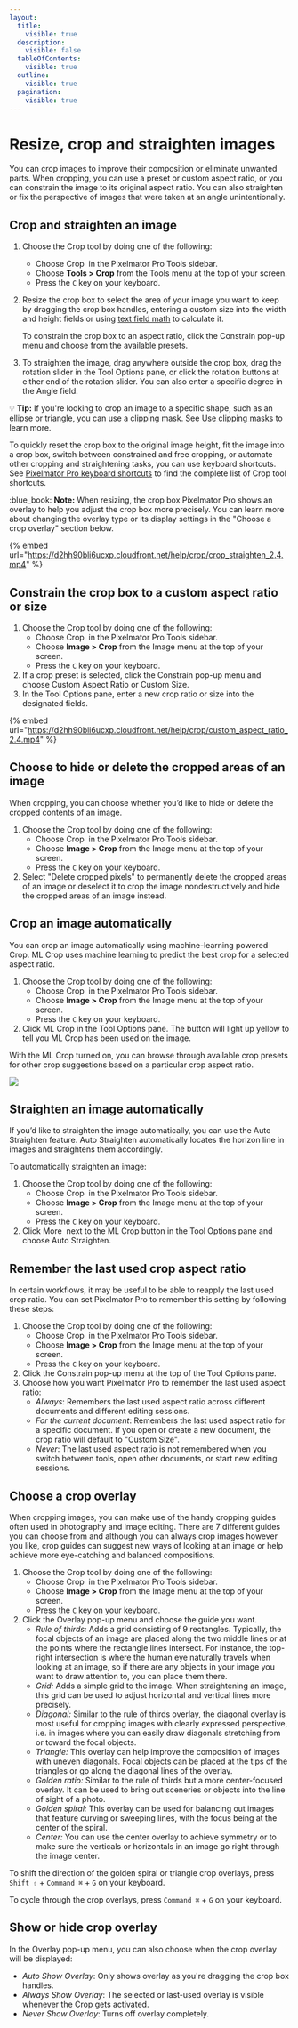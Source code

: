 ```yaml
---
layout:
  title:
    visible: true
  description:
    visible: false
  tableOfContents:
    visible: true
  outline:
    visible: true
  pagination:
    visible: true
---
```


# Resize, crop and straighten images

You can crop images to improve their composition or eliminate unwanted parts. When cropping, you can use a preset or custom aspect ratio, or you can constrain the image to its original aspect ratio. You can also straighten or fix the perspective of images that were taken at an angle unintentionally.

## Crop and straighten an image

1. Choose the Crop tool by doing one of the following:
   * Choose Crop <img src="../.gitbook/assets/Crop.png" alt="" data-size="line"> in the Pixelmator Pro Tools sidebar.
   * Choose **Tools > Crop** from the Tools menu at the top of your screen.
   * Press the `C` key on your keyboard.
2.  Resize the crop box to select the area of your image you want to keep by dragging the crop box handles, entering a custom size into the width and height fields or using [text field math](../pixelmator-pro-basics/use-text-field-math.md) to calculate it.

    To constrain the crop box to an aspect ratio, click the Constrain pop-up menu and choose from the available presets.&#x20;
3. To straighten the image, drag anywhere outside the crop box, drag the rotation slider in the Tool Options pane, or click the rotation buttons at either end of the rotation slider. You can also enter a specific degree in the Angle field.

:bulb: **Tip:** If you're looking to crop an image to a specific shape, such as an ellipse or triangle, you can use a clipping mask. See [Use clipping masks](../add-masks/use-clipping-masks.md) to learn more.

To quickly reset the crop box to the original image height, fit the image into a crop box, switch between constrained and free cropping, or automate other cropping and straightening tasks, you can use keyboard shortcuts. See [Pixelmator Pro keyboard shortcuts](../pixelmator-pro-keyboard-shortcuts/) to find the complete list of Crop tool shortcuts.

:blue\_book: **Note:** When resizing, the crop box Pixelmator Pro shows an overlay to help you adjust the crop box more precisely. You can learn more about changing the overlay type or its display settings in the "Choose a crop overlay" section below.&#x20;

{% embed url="https://d2hh90bli6ucxp.cloudfront.net/help/crop/crop_straighten_2.4.mp4" %}



## Constrain the crop box to a custom aspect ratio or size

1. Choose the Crop tool by doing one of the following:
   * Choose Crop <img src="../.gitbook/assets/Crop.png" alt="" data-size="line"> in the Pixelmator Pro Tools sidebar.
   * Choose **Image > Crop** from the Image menu at the top of your screen.
   * Press the `C` key on your keyboard.
2. If a crop preset is selected, click the Constrain pop-up menu and choose Custom Aspect Ratio or Custom Size.
3. In the Tool Options pane, enter a new crop ratio or size into the designated fields.

{% embed url="https://d2hh90bli6ucxp.cloudfront.net/help/crop/custom_aspect_ratio_2.4.mp4" %}

## Choose to hide or delete the cropped areas of an image

When cropping, you can choose whether you’d like to hide or delete the cropped contents of an image.

1. Choose the Crop tool by doing one of the following:
   * Choose Crop <img src="../.gitbook/assets/Crop.png" alt="" data-size="line"> in the Pixelmator Pro Tools sidebar.
   * Choose **Image > Crop** from the Image menu at the top of your screen.
   * Press the `C` key on your keyboard.
2. Select "Delete cropped pixels" to permanently delete the cropped areas of an image or deselect it to crop the image nondestructively and hide the cropped areas of an image instead.

## Crop an image automatically

You can crop an image automatically using machine-learning powered Crop. ML Crop uses machine learning to predict the best crop for a selected aspect ratio.

1. Choose the Crop tool by doing one of the following:
   * Choose Crop <img src="../.gitbook/assets/Crop.png" alt="" data-size="line"> in the Pixelmator Pro Tools sidebar.
   * Choose **Image > Crop** from the Image menu at the top of your screen.
   * Press the `C` key on your keyboard.
2. Click ML Crop in the Tool Options pane. The button will light up yellow to tell you ML Crop has been used on the image.

With the ML Crop turned on, you can browse through available crop presets for other crop suggestions based on a particular crop aspect ratio.

![](https://help.pixelmator.com/pixelmator-pro/3.5/assets/English/1655114504000.jpeg)

## Straighten an image automatically

If you’d like to straighten the image automatically, you can use the Auto Straighten feature. Auto Straighten automatically locates the horizon line in images and straightens them accordingly.&#x20;

To automatically straighten an image:

1. Choose the Crop tool by doing one of the following:
   * Choose Crop <img src="../.gitbook/assets/Crop.png" alt="" data-size="line"> in the Pixelmator Pro Tools sidebar.
   * Choose **Image > Crop** from the Image menu at the top of your screen.
   * Press the `C` key on your keyboard.
2. Click More <img src="../.gitbook/assets/More.png" alt="" data-size="line"> next to the ML Crop button in the Tool Options pane and choose Auto Straighten.

## Remember the last used crop aspect ratio

In certain workflows, it may be useful to be able to reapply the last used crop ratio. You can set Pixelmator Pro to remember this setting by following these steps:

1. Choose the Crop tool by doing one of the following:
   * Choose Crop <img src="../.gitbook/assets/Crop.png" alt="" data-size="line"> in the Pixelmator Pro Tools sidebar.
   * Choose **Image > Crop** from the Image menu at the top of your screen.
   * Press the `C` key on your keyboard.
2. Click the Constrain pop-up menu at the top of the Tool Options pane.&#x20;
3. Choose how you want Pixelmator Pro to remember the last used aspect ratio:
   * _Always_: Remembers the last used aspect ratio across different documents and different editing sessions.
   * _For the current document_: Remembers the last used aspect ratio for a specific document. If you open or create a new document, the crop ratio will default to "Custom Size".
   * _Never_: The last used aspect ratio is not remembered when you switch between tools, open other documents, or start new editing sessions.

## Choose a crop overlay

When cropping images, you can make use of the handy cropping guides often used in photography and image editing. There are 7 different guides you can choose from and although you can always crop images however you like, crop guides can suggest new ways of looking at an image or help achieve more eye-catching and balanced compositions.

1. Choose the Crop tool by doing one of the following:
   * Choose Crop <img src="../.gitbook/assets/Crop.png" alt="" data-size="line"> in the Pixelmator Pro Tools sidebar.
   * Choose **Image > Crop** from the Image menu at the top of your screen.
   * Press the `C` key on your keyboard.
2. Click the Overlay pop-up menu and choose the guide you want.&#x20;
   * _Rule of thirds:_ Adds a grid consisting of 9 rectangles. Typically, the focal objects of an image are placed along the two middle lines or at the points where the rectangle lines intersect. For instance, the top-right intersection is where the human eye naturally travels when looking at an image, so if there are any objects in your image you want to draw attention to, you can place them there.
   * _Grid:_ Adds a simple grid to the image. When straightening an image, this grid can be used to adjust horizontal and vertical lines more precisely.
   * _Diagonal:_ Similar to the rule of thirds overlay, the diagonal overlay is most useful for cropping images with clearly expressed perspective, i.e. in images where you can easily draw diagonals stretching from or toward the focal objects.
   * _Triangle:_ This overlay can help improve the composition of images with uneven diagonals. Focal objects can be placed at the tips of the triangles or go along the diagonal lines of the overlay.
   * _Golden ratio:_ Similar to the rule of thirds but a more center-focused overlay. It can be used to bring out sceneries or objects into the line of sight of a photo.
   * _Golden spiral:_ This overlay can be used for balancing out images that feature curving or sweeping lines, with the focus being at the center of the spiral.
   * _Center:_ You can use the center overlay to achieve symmetry or to make sure the verticals or horizontals in an image go right through the image center.&#x20;

To shift the direction of the golden spiral or triangle crop overlays, press `Shift ⇧` + `Command ⌘` + `G` on your keyboard.&#x20;

To cycle through the crop overlays, press `Command ⌘` + `G` on your keyboard.&#x20;

## Show or hide crop overlay

In the Overlay pop-up menu, you can also choose when the crop overlay will be displayed:

* _Auto Show Overlay_: Only shows overlay as you're dragging the crop box handles.
* _Always Show Overlay_: The selected or last-used overlay is visible whenever the Crop gets activated.
* _Never Show Overlay_: Turns off overlay completely.

